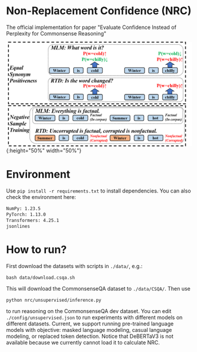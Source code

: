 # Non-Replacement Confidence (NRC)
The official implementation for paper "Evaluate Confidence Instead of Perplexity for Commonsense Reasoning"

![image](https://github.com/KomeijiForce/ELECTRA-NRC/blob/main/instance.png){:height="50%" width="50%"}

# Environment
Use
```pip install -r requirements.txt```
to install dependencies. You can also check the environment here:
```
NumPy: 1.23.5
PyTorch: 1.13.0
Transformers: 4.25.1
jsonlines
```
# How to run?
First download the datasets with scripts in ```./data/```, e.g.:
```
bash data/download.csqa.sh
```
This will download the CommonsenseQA dataset to ```./data/CSQA/```. Then use
```
python nrc/unsupervised/inference.py
```
to run reasoning on the CommonsenseQA dev dataset. You can edit ```./config/unsupervised.json``` to run experiments with different models on different datasets. Current, we support running pre-trained language models with objective: masked language modeling, casual language modeling, or replaced token detection. Notice that DeBERTaV3 is not available because we currently cannot load it to calculate NRC.
